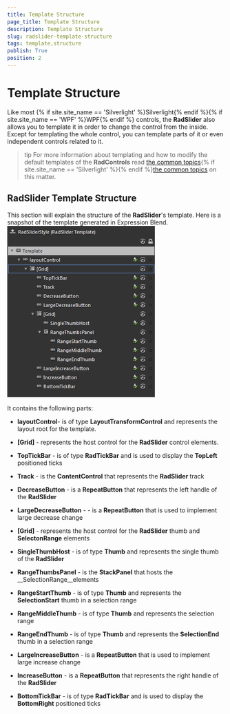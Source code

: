 ```yaml
---
title: Template Structure
page_title: Template Structure
description: Template Structure
slug: radslider-template-structure
tags: template,structure
publish: True
position: 2
---
```


# Template Structure



Like most {% if site.site_name == 'Silverlight' %}Silverlight{% endif %}{% if site.site_name == 'WPF' %}WPF{% endif %} controls, the __RadSlider__ also allows you to template it in order to change the control from the inside. Except for templating the whole control, you can template parts of it or even independent controls related to it.
			

>tip
				For more information about templating and how to modify the default templates of the __RadControls__ read [the common topics](http://www.telerik.com/help/silverlight/common-styling-appearance-edit-control-templates-blend.html){% if site.site_name == 'Silverlight' %}{% endif %}[the common topics](http://www.telerik.com/help/wpf/common-styling-appearance-edit-control-templates-blend.html) on this matter.
			

##  RadSlider Template Structure

This section will explain the structure of the __RadSlider__'s template. Here is a snapshot of the template generated in Expression Blend.
				![](images/radslider_styles_template_structure.png)

It contains the following parts:

* __layoutControl__- is of type __LayoutTransformControl__ and represents the layout root for the template.
						

* __[Grid]__ - represents the host control for the __RadSlider__ control elements.
								

* __TopTickBar__ -  is of type __RadTickBar__ and is used to display the __TopLeft__ positioned ticks
									

* __Track__ - is the __ContentControl__ that represents the __RadSlider__ track
									

* __DecreaseButton__ - is a __RepeatButton__ that represents the left handle of the __RadSlider__

* __LargeDecreaseButton__ - - is a __RepeatButton__ that is used to implement large decrease change
									

* __[Grid]__ - represents the host control for the __RadSlider__ thumb and __SelectonRange__ elements
										

* __SingleThumbHost__ - is of type __Thumb__ and represents the single thumb of the __RadSlider__

* __RangeThumbsPanel__ - is the __StackPanel__ that hosts the __SelectionRange__elements
												

* __RangeStartThumb__ - is of type __Thumb__ and represents the __SelectionStart__ thumb in a selection range
													

* __RangeMiddleThumb__ - is of type __Thumb__ and represents the selection range
													

* __RangeEndThumb__  - is of type __Thumb__ and represents the __SelectionEnd__ thumb in a selection range
													

* __LargeIncreaseButton__ - is a __RepeatButton__ that is used to implement large increase change
									

* __IncreaseButton__ - is a __RepeatButton__ that represents the right handle of the __RadSlider__

* __BottomTickBar__ - is of type __RadTickBar__ and is used to display the __BottomRight__ positioned ticks
									
